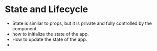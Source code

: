 # State and Lifecycle

- State is similar to props, but it is private and fully controlled by the component.
- how to initialize the state of the app.
- How to update the state of the app.
-
